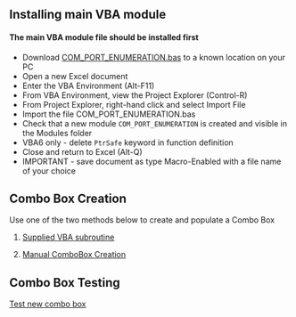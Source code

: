 
## Installing main VBA module

####  The main VBA module file should be installed first

- Download [COM_PORT_ENUMERATION.bas](COM_PORT_ENUMERATION.bas) to a known location on your PC  
- Open a new Excel document   
- Enter the VBA Environment (Alt-F11)  
- From VBA Environment, view the Project Explorer (Control-R)  
- From Project Explorer, right-hand click and select Import File  
- Import the file COM_PORT_ENUMERATION.bas 
- Check that a new module `COM_PORT_ENUMERATION` is created and visible in the Modules folder
- VBA6 only - delete `PtrSafe` keyword in function definition   
- Close and return to Excel (Alt-Q)  
- IMPORTANT - save document as type Macro-Enabled with a file name of your choice 


## Combo Box Creation

Use one of the two methods below to create and populate a Combo Box  

1.  [Supplied VBA subroutine](/combobox/create_vba.md)  

2.  [Manual ComboBox Creation](/combobox/create_manual.md)


## Combo Box Testing

[Test new combo box](/combobox/combo_box_testing.md)
